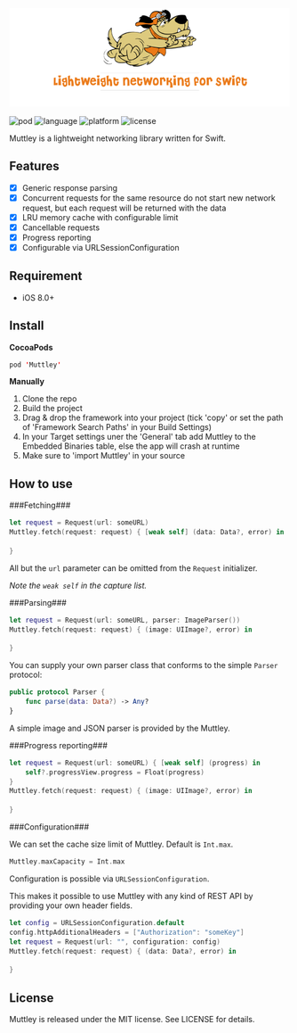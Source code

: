 ![Logo](/Muttley/logo.png?raw=true)

![pod](https://cdn.rawgit.com/zolomatok/Muttley/master/Muttley/pod.svg)
![language](https://cdn.rawgit.com/zolomatok/Muttley/master/Muttley/language.svg)
![platform](https://cdn.rawgit.com/zolomatok/Muttley/master/Muttley/platform.svg)
![license](https://cdn.rawgit.com/zolomatok/Muttley/master/Muttley/license.svg)

Muttley is a lightweight networking library written for Swift.

## Features
- [x] Generic response parsing
- [x] Concurrent requests for the same resource do not start new network request, but each request will be returned with the data
- [x] LRU memory cache with configurable limit
- [x] Cancellable requests
- [x] Progress reporting
- [x] Configurable via URLSessionConfiguration

## Requirement
- iOS 8.0+

## Install
**CocoaPods**

```swift
pod 'Muttley'
```

**Manually**

1. Clone the repo
2. Build the project
3. Drag & drop the framework into your project (tick 'copy' or set the path of 'Framework Search Paths' in your Build Settings)
4. In your Target settings uner the 'General' tab add Muttley to the Embedded Binaries table, else the app will crash at runtime
5. Make sure to 'import Muttley' in your source


## How to use

###Fetching###
```swift
let request = Request(url: someURL)
Muttley.fetch(request: request) { [weak self] (data: Data?, error) in

}
```

All but the `url` parameter can be omitted from the `Request` initializer.

*Note the `weak self` in the capture list.*


###Parsing###

```swift
let request = Request(url: someURL, parser: ImageParser())
Muttley.fetch(request: request) { (image: UIImage?, error) in

}
```

You can supply your own parser class that conforms to the simple `Parser` protocol:

```swift
public protocol Parser {
    func parse(data: Data?) -> Any?
}
```

A simple image and JSON parser is provided by the Muttley.


###Progress reporting###

```swift
let request = Request(url: someURL) { [weak self] (progress) in
    self?.progressView.progress = Float(progress)
}
Muttley.fetch(request: request) { (image: UIImage?, error) in

}
```


###Configuration###

We can set the cache size limit of Muttley. Default is `Int.max`.

```swift
Muttley.maxCapacity = Int.max
```

Configuration is possible via `URLSessionConfiguration`.

This makes it possible to use Muttley with any kind of REST API by providing your own header fields.

```swift
let config = URLSessionConfiguration.default
config.httpAdditionalHeaders = ["Authorization": "someKey"]
let request = Request(url: "", configuration: config)
Muttley.fetch(request: request) { (data: Data?, error) in

}
```


## License
Muttley is released under the MIT license. See LICENSE for details.

